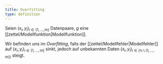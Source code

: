 ```yaml
---
title: Overfitting
type: definition
---
```


Seien $(x_i, y_i)_{i \in \{ 1, \dots, m \}}$ Datenpaare, $g$ eine [[zettel/Modellfunktion|Modellfunktion]].

Wir befinden uns im *Overfitting*, falls der [[zettel/Modellfehler|Modellfehler]] auf $(x_i, y_i)_{i \in \{ 1, \dots, m \}}$ sinkt, jedoch auf unbekannten Daten $(x_i, y_i)_{i \in (\mathbb{N} \setminus \{ 1, \dots, m \})}$ steigt.
